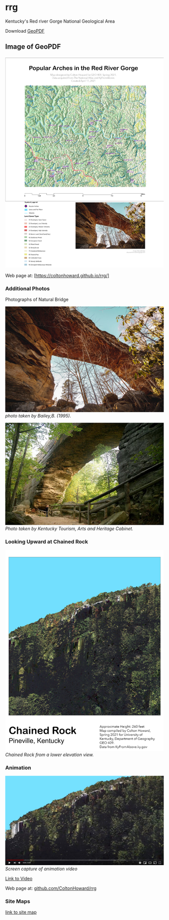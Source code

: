 # rrg

Kentucky's Red river Gorge National Geological Area

Download [GeoPDF](rrg-arches.pdf)

## Image of GeoPDF

![Image of GeoPDF](images/rrg.jpg)

Web page at: [https://coltonhoward.github.io/rrg/]

### Additional Photos

Photographs of Natural Bridge

![Image](images/NAturalBridge.jpg)   
*photo taken by Bailey,B. (1995).*

![Image](images/NaturalBridge2.jpg)   
*Photo taken by Kentucky Tourism, Arts and Heritage Cabinet.*

### Looking Upward at Chained Rock

![Image](images/chainedrock.jpg)   
*Chained Rock from a lower elevation view.*

### Animation

![Image](images/AnimationCapture.JPG)   
*Screen capture of animation video*

[Link to Video](https://youtu.be/M3YFM2y4iKQ)

Web page at: [github.com/ColtonHoward/rrg](https://github.com/ColtonHoward/rrg)

### Site Maps

[link to site map](site-map/index.html)